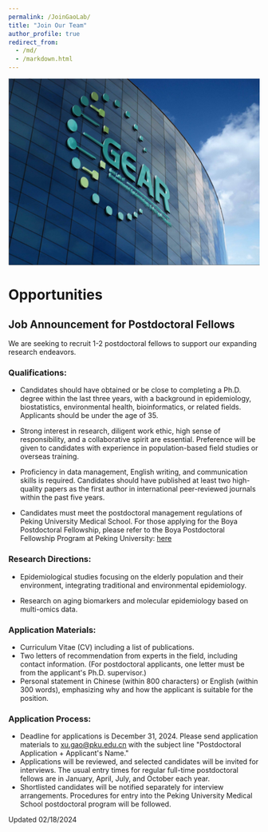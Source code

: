```yaml
---
permalink: /JoinGaoLab/
title: "Join Our Team"
author_profile: true
redirect_from: 
  - /md/
  - /markdown.html
---
```


![](GaoLabLogo.png) 

# Opportunities

## Job Announcement for Postdoctoral Fellows

We are seeking to recruit 1-2 postdoctoral fellows to support our expanding research endeavors.

### Qualifications:

* Candidates should have obtained or be close to completing a Ph.D. degree within the last three years, with a background in epidemiology, biostatistics, environmental health, bioinformatics, or related fields. Applicants should be under the age of 35.

* Strong interest in research, diligent work ethic, high sense of responsibility, and a collaborative spirit are essential. Preference will be given to candidates with experience in population-based field studies or overseas training.

* Proficiency in data management, English writing, and communication skills is required. Candidates should have published at least two high-quality papers as the first author in international peer-reviewed journals within the past five years.

* Candidates must meet the postdoctoral management regulations of Peking University Medical School. For those applying for the Boya Postdoctoral Fellowship, please refer to the Boya Postdoctoral Fellowship Program at Peking University: <a href="https://postdocs.bjmu.edu.cn/tzgg/index.htm">here</a>

### Research Directions:

* Epidemiological studies focusing on the elderly population and their environment, integrating traditional and environmental epidemiology.

* Research on aging biomarkers and molecular epidemiology based on multi-omics data.

### Application Materials:

* Curriculum Vitae (CV) including a list of publications.
* Two letters of recommendation from experts in the field, including contact information. (For postdoctoral applicants, one letter must be from the applicant's Ph.D. supervisor.)
* Personal statement in Chinese (within 800 characters) or English (within 300 words), emphasizing why and how the applicant is suitable for the position.

### Application Process:

* Deadline for applications is December 31, 2024. Please send application materials to <xu.gao@pku.edu.cn> with the subject line "Postdoctoral Application + Applicant's Name."
* Applications will be reviewed, and selected candidates will be invited for interviews. The usual entry times for regular full-time postdoctoral fellows are in January, April, July, and October each year.
* Shortlisted candidates will be notified separately for interview arrangements. Procedures for entry into the Peking University Medical School postdoctoral program will be followed.

Updated 02/18/2024 

